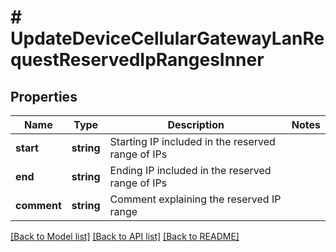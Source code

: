 # # UpdateDeviceCellularGatewayLanRequestReservedIpRangesInner

## Properties

Name | Type | Description | Notes
------------ | ------------- | ------------- | -------------
**start** | **string** | Starting IP included in the reserved range of IPs |
**end** | **string** | Ending IP included in the reserved range of IPs |
**comment** | **string** | Comment explaining the reserved IP range |

[[Back to Model list]](../../README.md#models) [[Back to API list]](../../README.md#endpoints) [[Back to README]](../../README.md)
